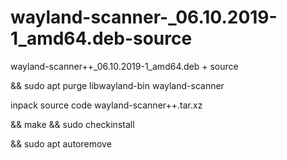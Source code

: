 # wayland-scanner-_06.10.2019-1_amd64.deb-source
wayland-scanner++_06.10.2019-1_amd64.deb + source



&& sudo apt purge libwayland-bin wayland-scanner

inpack source code wayland-scanner++.tar.xz

&& make && sudo checkinstall

&& sudo apt autoremove
